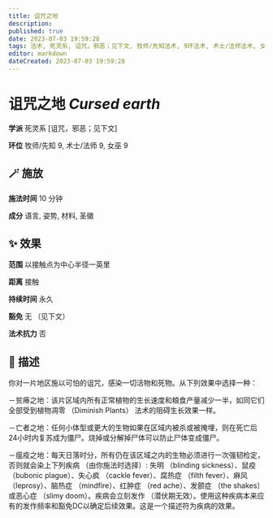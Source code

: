 ```yaml
---
title: 诅咒之地
description: 
published: true
date: 2023-07-03 19:59:28
tags: 法术, 死灵系, 诅咒，邪恶；见下文, 牧师/先知法术, 9环法术, 术士/法师法术, 女巫法术
editor: markdown
dateCreated: 2023-07-03 19:59:28
---
```


# **诅咒之地** *Cursed earth*

**学派** 死灵系 \[诅咒，邪恶；见下文\] 

**环位** 牧师/先知 9, 术士/法师 9, 女巫 9

## 🪄 施放

**施法时间** 10 分钟

**成分** 语言, 姿势, 材料, 圣徽

## ✨ 效果  

**范围** 以接触点为中心半径一英里

**距离** 接触  

**持续时间** 永久 

**豁免** 无 （见下文）

**法术抗力** 否

## 📖 描述

你对一片地区施以可怕的诅咒，感染一切活物和死物。从下列效果中选择一种：

－贫瘠之地：该片区域内所有正常植物的生长速度和粮食产量减少一半，如同它们全部受到植物凋零 （Diminish Plants） 法术的阻碍生长效果一样。

－亡者之地：任何小体型或更大的生物如果在区域内被杀或被掩埋，则在死亡后24小时内复苏成为僵尸。烧掉或分解掉尸体可以防止尸体变成僵尸。

－瘟疫之地：每天日落时分，所有仍在该区域之内的生物必须进行一次强韧检定，否则就会染上下列疾病 （由你施法时选择）: 失明 （blinding sickness）、鼠疫 （bubonic plague）、失心疯 （cackle fever）、腐热症 （filth fever）、麻风 （leprosy）、脑热症 （mindfire）、红肿症 （red ache）、发颤症 （the shakes） 或恶心症 （slimy doom）。疾病会立刻发作 （潜伏期无效）。使用这种疾病本来应有的发作频率和豁免DC以确定后续效果。这是一个描述符为疾病的效果。
    